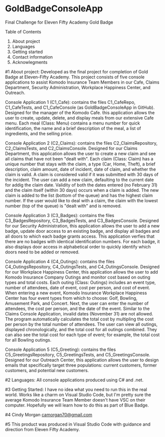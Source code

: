 # GoldBadgeConsoleApp
Final Challenge for Eleven Fifty Academy Gold Badge

Table of Contents
1. About project
2. Languages
3. Getting started
4. Contact information
5. Acknowlegments

#1 About project: Developed as the final project for completion of Gold Badge at Eleven-Fifty Academy. This project consists of five console applications to assist Komodo Insurance Team Members in our Cafe, Claims Department, Security Administration, Workplace Happiness Center, and Outreach.

Console Application 1 (C1_Cafe): contains the files C1_CafeRepo, C1_CafeTests, and C1_CafeConsole (as GoldBadgeConsoleApp in GitHub). Designed for the manager of the Komodo Cafe. this application allows the user to create, update, delete, and display meals from our extensive Cafe menu. Each meal (Class: Menu) contains a menu number for quick identification, the name and a brief description of the meal, a list of ingredients, and the selling price.

Console Application 2 (C2_Claims): contains the files C2_ClaimsRepository, C2_ClaimsTests, and C2_ClaimsConsole. Designed for our Claims Department, this application allows the user to create a new claim and see all claims that have not been "dealt with". Each claim (Class: Claim) has a unique number that stays with the claim, a type (Car, Home, Theft), a brief description, claim amount, date of incident, date of claim, and whether the claim is valid. A claim is considered valid if it was submitted with 30 days of the incident. The user can add a new claim, defaulting to the current date for addig the claim date. Validity of both the dates entered (no February 31) and the claim itself (within 30 days) occurs when a claim is added. The new claim is added to the list (bottom of the queue) and has the highest claim number. If the user would like to deal with a claim, the claim with the lowest number (top of the queue) is "dealt with" and is removed.

Console Application 3 (C3_Badges): contains the files C3_BadgesRepository, C3_BadgesTests, and C3_BadgesConsole. Designed for our Security Administration, this application allows the user to add a new badge, update door access to an existing badge, and display all badges and all doors to which each badge grants access. This application verfies that there are no badges with identical identification numbers. For each badge, it also displays door access in alphabetical order to quickly identify which doors need to be added or removed.

Console Application 4 (C4_Outings): contains the files C4_OutingsRepository, C4_OutingsTests, and C4_OutingsConsole. Designed for our Workplace Happiness Center, this application allows the user to add Komodo Insurance Company Outings and monitor cost based on outing types and total costs. Each outing (Class: Outings) includes an event type, number of attendees, date of event, cost per person, and cost of event. When entering a new event, Komodo Insurance Workplace Happiness Center has four event types from which to choose: Golf, Bowling, Amusement Park, and Concert. Next, the user can enter the number of attendees, the cost per person, and the date of the event. Similar to the Claims Console Application, invalid dates (November 31) are not allowed. The program automatically calculates the total cost by multipling the cost per person by the total number of attendees. The user can view all outings, displayed chronologically, and the total cost for all outings combined. They can also see the total cost for each type of event; for example, the total cost for all Bowling outings.

Console Application 5 (C5_Greeting): contains the files C5_GreetingsRepository, C5_GreetingsTests, and C5_GreetingsConsole. Designed for our Outreach Center, this application allows the user to design emails that specifically target three populations: current customers, former customers, and potential new customers.

#2 Languages: All console applications produced using C# and .net.

#3 Getting Started: I have no idea what you need to run this in the real world. Works like a charm on Visual Studio Code, but I'm pretty sure the average Komodo Insurance Team Member doesn't have VSC on their computer. Hopefully we will learn how to do this as part of Blue Badge. 

#4 Cindy Morgan camorgan70@gmail.com

#5 This product was produced in Visual Studio Code with guidance and direction from Eleven Fifty Academy.

